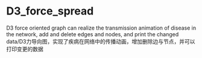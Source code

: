 # D3_force_spread
D3 force oriented graph can realize the transmission animation of disease in the network, add and delete edges and nodes, and print the changed data/D3力导向图，实现了疾病在网络中的传播动画，增加删除边与节点，并可以打印变更的数据
